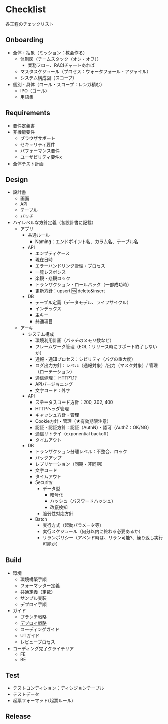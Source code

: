 # Checklist
各工程のチェックリスト
## Onboarding
  - 全体・抽象（ミッション：教会作る）
    - 体制図（チームスタック（オン・オフ））
      - 業務フロー、RACIチャートあれば
    - マスタスケジュール（プロセス：ウォータフォール・アジャイル）
    - システム構成図（スコープ）
  - 個別・具体（ロール・スコープ：レンガ積む）
    - IPO（ゴール）
    - 用語集

## Requirements
- 要件定義書
- 非機能要件
  - ブラウザサポート
  - セキュリティ要件
  - パフォーマンス要件
  - ユーザビリティ要件x
- 全体テスト計画

## Design
- 設計書
  - 画面
  - API
  - テーブル
  - バッチ
- ハイレベルな方針定義（各設計書に記載）
  - アプリ
    - 共通ルール
      - Naming：エンドポイント名、カラム名、テーブル名
    - API
      - エンプティケース
      - 現在日時
      - エラーハンドリング管理・プロセス
      - 一覧レスポンス
      - 楽観・悲観ロック
      - トランザクション・ロールバック（一部成功時）
      - 更新方針：upsert :vs: delete&insert 
    - DB
      - テーブル定義（データモデル、ライフサイクル）
      - インデックス
      - 主キー
      - 共通項目
  - アーキ
    - システム構成
      - 環境利用計画（バッチのメモリ数など）
      - フレームワーク管理（EOL：リリース時にサポート終了しないか）
      - 通報・通知プロセス：シビリティ（バグの重大度）
      - ログ出力方針：レベル（通報対象）/出力（マスク対象）/ 管理（ローテーション）
      - 通信処理： HTTP1.1?
      - APIバージョニング
      - 文字コード：外字
    - API
      - ステータスコード方針：200, 302, 400
      - HTTPヘッダ管理
      - キャッシュ方針・管理
      - Cookie方針・管理（★有効期限注意）
      - 認証・認証方針：認証（AuthN）・認可（AuthZ：OK/NG）
      - 通信リトライ（exponential backoff）
      - タイムアウト
    - DB
      - トランザクション分離レベル：不整合、ロック
      - バックアップ
      - レプリケーション（同期・非同期）
      - 文字コード
      - タイムアウト
      - Security
        - データ型
          - 暗号化
          - ハッシュ（パスワードハッシュ）
          - 改竄検知
        - 脆弱性対応方針
      - Batch
        - 実行方式（起動パラメータ等）
        - 実行スケジュール（何分以内に終わる必要あるか）
        - リランポリシー（アベンド時は、リラン可能?、繰り返し実行可能か）

## Build
- 環境
  - 環境構築手順
  - フォーマッター定義
  - 共通定義（定数）
  - サンプル実装
  - デプロイ手順
- ガイド
  - ブランチ戦略
  - [デプロイ戦略](https://cloud.google.com/architecture/application-deployment-and-testing-strategies?hl=ja#canary_test_pattern) 
  - コーディングガイド
  - UTガイド
  - レビュープロセス
- コーディング完了クライテリア
  - FE
  - BE

## Test
- テストコンディション：ディシジョンテーブル
- テストデータ
- 起票フォーマット(起票ルール)

## Release

